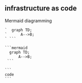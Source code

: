 ## infrastructure as code


Mermaid diagramming  


````mermaid
`  graph TD;
`      A-->B;
` ```

```mermaid
  graph TD;
      A-->B;
 ```

```
code
```
